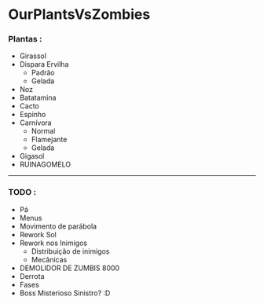 # OurPlantsVsZombies<br>
### Plantas :
- Girassol
- Dispara Ervilha
  - Padrão
  - Gelada
- Noz
- Batatamina
- Cacto
- Espinho
- Carnívora
  - Normal
  - Flamejante 
  - Gelada
- Gigasol
- RUINAGOMELO

---

### TODO :  
- Pá  
- Menus  
- Movimento de parábola  
- Rework Sol  
- Rework nos Inimigos
  - Distribuição de inimigos
  - Mecânicas  
- DEMOLIDOR DE ZUMBIS 8000  
- Derrota  
- Fases  
- Boss Misterioso Sinistro? :D

